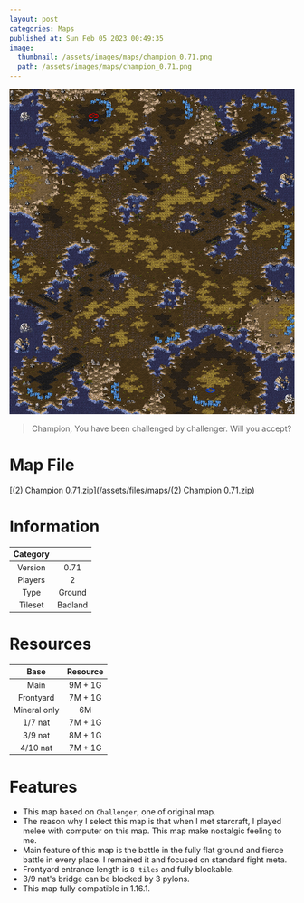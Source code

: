 ```yaml
---
layout: post
categories: Maps
published_at: Sun Feb 05 2023 00:49:35
image:
  thumbnail: /assets/images/maps/champion_0.71.png
  path: /assets/images/maps/champion_0.71.png
---
```


![Champion 0.71](/assets/images/maps/champion_0.71.png)

> Champion, You have been challenged by challenger. Will you accept?

# Map File

[(2) Champion 0.71.zip](/assets/files/maps/(2) Champion 0.71.zip)

# Information

| Category |         |
| :------: | :-----: |
| Version  |   0.71   |
| Players  |    2    |
|   Type   | Ground  |
| Tileset  | Badland |

# Resources

|     Base     | Resource |
| :----------: | :------: |
|     Main     | 9M + 1G  |
|  Frontyard   | 7M + 1G  |
| Mineral only |    6M    |
|   1/7 nat    | 7M + 1G  |
|   3/9 nat    | 8M + 1G  |
|   4/10 nat   | 7M + 1G  |

# Features

- This map based on `Challenger`, one of original map.
- The reason why I select this map is that when I met starcraft, I played melee with computer on this map. This map make nostalgic feeling to me.
- Main feature of this map is the battle in the fully flat ground and fierce battle in every place.
  I remained it and focused on standard fight meta.
- Frontyard entrance length is `8 tiles` and fully blockable.
- 3/9 nat's bridge can be blocked by 3 pylons.
- This map fully compatible in 1.16.1.
